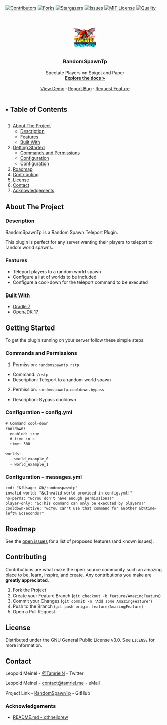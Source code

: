 <!-- PROJECT SHIELDS -->
[![Contributors][contributors-shield]][contributors-url]
[![Forks][forks-shield]][forks-url]
[![Stargazers][stars-shield]][stars-url]
[![Issues][issues-shield]][issues-url]
[![MIT License][license-shield]][license-url]
[![Quality][quality-shield]][quality-url]

<!-- PROJECT LOGO -->
<!--suppress ALL -->
<br />
<p align="center">
  <a href="https://github.com/LeoMeinel/RandomSpawnTp">
    <img src="images/logo.png" alt="Logo" width="80" height="80">
  </a>

<h3 align="center">RandomSpawnTp</h3>

  <p align="center">
    Spectate Players on Spigot and Paper
    <br />
    <a href="https://github.com/LeoMeinel/RandomSpawnTp"><strong>Explore the docs »</strong></a>
    <br />
    <br />
    <a href="https://github.com/LeoMeinel/RandomSpawnTp">View Demo</a>
    ·
    <a href="https://github.com/LeoMeinel/RandomSpawnTp/issues">Report Bug</a>
    ·
    <a href="https://github.com/LeoMeinel/RandomSpawnTp/issues">Request Feature</a>
  </p>

<!-- TABLE OF CONTENTS -->
<details open="open">
  <summary><h2 style="display: inline-block">Table of Contents</h2></summary>
  <ol>
    <li>
      <a href="#about-the-project">About The Project</a>
      <ul>
        <li><a href="#description">Description</a></li>
        <li><a href="#features">Features</a></li>
        <li><a href="#built-with">Built With</a></li>
      </ul>
    </li>
    <li>
      <a href="#getting-started">Getting Started</a>
      <ul>
        <li><a href="#commands-and-permissions">Commands and Permissions</a></li>
        <li><a href="#configuration - config.yml">Configuration</a></li>
		<li><a href="#configuration - messages.yml">Configuration</a></li>
      </ul>
    </li>
    <li><a href="#roadmap">Roadmap</a></li>
    <li><a href="#contributing">Contributing</a></li>
    <li><a href="#license">License</a></li>
    <li><a href="#contact">Contact</a></li>
    <li><a href="#acknowledgements">Acknowledgements</a></li>
  </ol>
</details>

<!-- ABOUT THE PROJECT -->

## About The Project

### Description

RandomSpawnTp is a Random Spawn Teleport Plugin.

This plugin is perfect for any server wanting their players to teleport to random world spawns.

### Features

* Teleport players to a random world spawn
* Configure a list of worlds to be included
* Configure a cool-down for the teleport command to be executed

### Built With

* [Gradle 7](https://docs.gradle.org/7.4/release-notes.html)
* [OpenJDK 17](https://openjdk.java.net/projects/jdk/17/)

<!-- GETTING STARTED -->

## Getting Started

To get the plugin running on your server follow these simple steps.

### Commands and Permissions

1. Permission: `randomspawntp.rstp`

* Command: `/rstp`
* Description: Teleport to a random world spawn

2. Permission: `randomspawntp.cooldown.bypass`

* Description: Bypass cooldown

### Configuration - config.yml

```
# Command cool-down
cooldown:
  enabled: true
  # time in s
  time: 300

worlds:
  - world_example_0
  - world_example_1
```

### Configuration - messages.yml

```
cmd: "&fUsage: &b/randomspawntp"
invalid-world: "&cInvalid world provided in config.yml!"
no-perms: "&cYou don't have enough permissions!"
player-only: "&cThis command can only be executed by players!"
cooldown-active: "&cYou can't use that command for another &b%time-left% &cseconds!"
```

<!-- ROADMAP -->

## Roadmap

See the [open issues](https://github.com/LeoMeinel/RandomSpawnTp/issues) for a list of proposed features (and known
issues).

<!-- CONTRIBUTING -->

## Contributing

Contributions are what make the open source community such an amazing place to be, learn, inspire, and create. Any
contributions you make are **greatly appreciated**.

1. Fork the Project
2. Create your Feature Branch (`git checkout -b feature/AmazingFeature`)
3. Commit your Changes (`git commit -m 'Add some AmazingFeature'`)
4. Push to the Branch (`git push origin feature/AmazingFeature`)
5. Open a Pull Request

<!-- LICENSE -->

## License

Distributed under the GNU General Public License v3.0. See `LICENSE` for more information.

<!-- CONTACT -->

## Contact

Leopold Meinel - [@TamrielN](https://twitter.com/TamrielN) - Twitter

Leopold Meinel - [contact@tamriel.me](mailto:contact@tamriel.me) - eMail

Project Link - [RandomSpawnTp](https://github.com/LeoMeinel/RandomSpawnTp) - GitHub

<!-- ACKNOWLEDGEMENTS -->

### Acknowledgements

* [README.md - othneildrew](https://github.com/othneildrew/Best-README-Template)

<!-- MARKDOWN LINKS & IMAGES -->

[contributors-shield]: https://img.shields.io/github/contributors-anon/LeoMeinel/RandomSpawnTp?style=for-the-badge

[contributors-url]: https://github.com/LeoMeinel/RandomSpawnTp/graphs/contributors

[forks-shield]: https://img.shields.io/github/forks/LeoMeinel/RandomSpawnTp?label=Forks&style=for-the-badge

[forks-url]: https://github.com/LeoMeinel/RandomSpawnTp/network/members

[stars-shield]: https://img.shields.io/github/stars/LeoMeinel/RandomSpawnTp?style=for-the-badge

[stars-url]: https://github.com/LeoMeinel/RandomSpawnTp/stargazers

[issues-shield]: https://img.shields.io/github/issues/LeoMeinel/RandomSpawnTp?style=for-the-badge

[issues-url]: https://github.com/LeoMeinel/RandomSpawnTp/issues

[license-shield]: https://img.shields.io/github/license/LeoMeinel/RandomSpawnTp?style=for-the-badge

[license-url]: https://github.com/LeoMeinel/RandomSpawnTp/blob/main/LICENSE

[quality-shield]: https://img.shields.io/codefactor/grade/github/LeoMeinel/RandomSpawnTp?style=for-the-badge

[quality-url]: https://www.codefactor.io/repository/github/LeoMeinel/RandomSpawnTp
